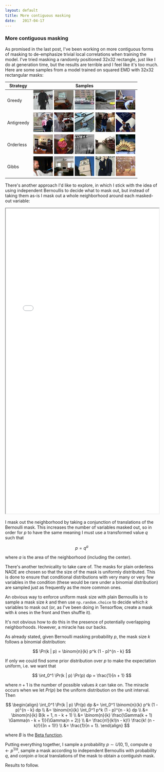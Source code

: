 ```yaml
---
layout: default
title: More contiguous masking
date:   2017-04-17
---
```


### More contiguous masking

As promised in the last post, I've been working on more contiguous forms of masking to de-emphasize trivial local correlations when training the model. I've tried masking a randomly positioned 32x32 rectangle, just like I do at generation time, but the results are terrible and I feel like it's too much. Here are some samples from a model trained on squared EMD with 32x32 rectangular masks:

<table>
<thead>
<th>Strategy</th>
<th>Samples</th>
</thead>
<tbody>

<tr><td>Greedy</td><td>
<img src="/assets/images/sample_2017-04-12/sample_emd2_deepish_contiguous_greedy_ancestral_2017-04-12T19:07:03.690342_T1.0/13.gif">
<img src="/assets/images/sample_2017-04-12/sample_emd2_deepish_contiguous_greedy_ancestral_2017-04-12T19:07:03.690342_T1.0/5.gif">
<img src="/assets/images/sample_2017-04-12/sample_emd2_deepish_contiguous_greedy_ancestral_2017-04-12T19:07:03.690342_T1.0/4.gif">
<img src="/assets/images/sample_2017-04-12/sample_emd2_deepish_contiguous_greedy_ancestral_2017-04-12T19:07:03.690342_T1.0/11.gif">
<img src="/assets/images/sample_2017-04-12/sample_emd2_deepish_contiguous_greedy_ancestral_2017-04-12T19:07:03.690342_T1.0/12.gif">
</td></tr>

<tr><td>Antigreedy</td><td>
<img src="/assets/images/sample_2017-04-12/sample_emd2_deepish_contiguous_antigreedy_ancestral_2017-04-12T21:30:12.346989_T1.0/7.gif">
<img src="/assets/images/sample_2017-04-12/sample_emd2_deepish_contiguous_antigreedy_ancestral_2017-04-12T21:30:12.346989_T1.0/6.gif">
<img src="/assets/images/sample_2017-04-12/sample_emd2_deepish_contiguous_antigreedy_ancestral_2017-04-12T21:30:12.346989_T1.0/17.gif">
<img src="/assets/images/sample_2017-04-12/sample_emd2_deepish_contiguous_antigreedy_ancestral_2017-04-12T21:30:12.346989_T1.0/15.gif">
<img src="/assets/images/sample_2017-04-12/sample_emd2_deepish_contiguous_antigreedy_ancestral_2017-04-12T21:30:12.346989_T1.0/19.gif">
</td></tr>

<tr><td>Orderless</td><td>
<img src="/assets/images/sample_2017-04-12/sample_emd2_deepish_contiguous_orderless_ancestral_2017-04-12T17:31:26.129887_T1.0/1.gif">
<img src="/assets/images/sample_2017-04-12/sample_emd2_deepish_contiguous_orderless_ancestral_2017-04-12T17:31:26.129887_T1.0/3.gif">
<img src="/assets/images/sample_2017-04-12/sample_emd2_deepish_contiguous_orderless_ancestral_2017-04-12T17:31:26.129887_T1.0/8.gif">
<img src="/assets/images/sample_2017-04-12/sample_emd2_deepish_contiguous_orderless_ancestral_2017-04-12T17:31:26.129887_T1.0/2.gif">
<img src="/assets/images/sample_2017-04-12/sample_emd2_deepish_contiguous_orderless_ancestral_2017-04-12T17:31:26.129887_T1.0/10.gif">
</td></tr>

<tr><td>Gibbs</td><td>
<img src="/assets/images/sample_2017-04-12/sample_emd2_deepish_contiguous_independent_gibbs_2017-04-12T15:56:50.039729_T1.0/0.gif">
<img src="/assets/images/sample_2017-04-12/sample_emd2_deepish_contiguous_independent_gibbs_2017-04-12T15:56:50.039729_T1.0/9.gif">
<img src="/assets/images/sample_2017-04-12/sample_emd2_deepish_contiguous_independent_gibbs_2017-04-12T15:56:50.039729_T1.0/16.gif">
<img src="/assets/images/sample_2017-04-12/sample_emd2_deepish_contiguous_independent_gibbs_2017-04-12T15:56:50.039729_T1.0/18.gif">
<img src="/assets/images/sample_2017-04-12/sample_emd2_deepish_contiguous_independent_gibbs_2017-04-12T15:56:50.039729_T1.0/14.gif">
</td></tr>

</tbody>
</table>

There's another approach I'd like to explore, in which I stick with the idea of using independent Bernoullis to decide what to mask out, but instead of taking them as-is I mask out a whole neighborhood around each masked-out variable:

<iframe src="/assets/contiguous_masking.html" width="100%" height="1000"></iframe>

I mask out the neighborhood by taking a conjunction of translations of the Bernoulli mask. This increases the number of variables masked out, so in order for $p$ to have the same meaning I must use a transformed value $q$ such that

$$
p = q^a
$$

where $a$ is the area of the neighborhood (including the center).

There's another technicality to take care of. The masks for plain orderless NADE are chosen so that the size of the mask is uniformly distributed. This is done to ensure that conditional distributions with very many or very few variables in the condition (these would be rare under a binomial distribution) are sampled just as frequently as the more common ones.

An obvious way to enforce uniform mask size with plain Bernoullis is to sample a mask size $k$ and then use `np.random.choice` to decide which $k$ variables to mask out (or, as I've been doing in Tensorflow, create a mask with $k$ ones in the front and then shuffle it).

It's not obvious how to do this in the presence of potentially overlapping neighborhoods. However, a miracle has our backs.

As already stated, given Bernoulli masking probability $p$, the mask size $k$ follows a binomial distribution:

$$
\Pr(k | p) = \binom{n}{k} p^k (1 - p)^{n - k}
$$

If only we could find some prior distribution over $p$ to make the expectation uniform, i.e. we want that

$$
\int_0^1 \Pr(k | p) \Pr(p) dp = \frac{1}{n + 1}
$$

where $n + 1$ is the number of possible values $k$ can take on. The miracle occurs when we let $Pr(p)$ be the uniform distribution on the unit interval. Then

$$
\begin{align}
\int_0^1 \Pr(k | p) \Pr(p) dp &= \int_0^1 \binom{n}{k} p^k (1 - p)^{n - k} dp
                           \\ &= \binom{n}{k} \int_0^1 p^k (1 - p)^{n - k} dp
                           \\ &= \binom{n}{k} B(k + 1, n - k + 1)
                           \\ &= \binom{n}{k} \frac{\Gamma(k + 1) \Gamma(n - k + 1)}{\Gamma(n + 2)}
                           \\ &= \frac{n!}{k!(n - k)!} \frac{k! (n - k)!}{(n + 1)!}
                           \\ &= \frac{1}{n + 1}.
\end{align}
$$

where $B$ is the [Beta function](https://en.wikipedia.org/wiki/Beta_function).

Putting everything together, I sample a probability $p \sim U(0, 1)$, compute $q \gets p^{1 / a}$, sample a mask according to independent Bernoullis with probability $q$, and conjoin $a$ local translations of the mask to obtain a contiguish mask.

Results to follow.

